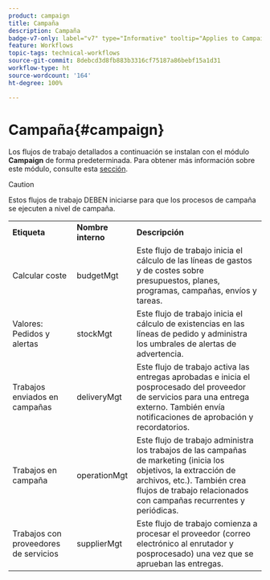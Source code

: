 ```yaml
---
product: campaign
title: Campaña
description: Campaña
badge-v7-only: label="v7" type="Informative" tooltip="Applies to Campaign Classic v7 only"
feature: Workflows
topic-tags: technical-workflows
source-git-commit: 8debcd3d8fb883b3316cf75187a86bebf15a1d31
workflow-type: ht
source-wordcount: '164'
ht-degree: 100%

---
```



# Campaña{#campaign}



Los flujos de trabajo detallados a continuación se instalan con el módulo **Campaign** de forma predeterminada. Para obtener más información sobre este módulo, consulte esta [sección](../../campaign/using/designing-marketing-campaigns.md).

>[!CAUTION]
>
>Estos flujos de trabajo DEBEN iniciarse para que los procesos de campaña se ejecuten a nivel de campaña.

<table> 
 <tbody> 
  <tr> 
   <td> <strong>Etiqueta</strong><br /> </td> 
   <td> <strong>Nombre interno</strong><br /> </td> 
   <td> <strong>Descripción</strong><br /> </td> 
  </tr> 
  <tr> 
   <td> <span class="uicontrol">Calcular coste</span> <br /> </td> 
   <td> <span class="uicontrol">budgetMgt</span> <br /> </td> 
   <td> Este flujo de trabajo inicia el cálculo de las líneas de gastos y de costes sobre presupuestos, planes, programas, campañas, envíos y tareas.<br /> </td> 
  </tr> 
  <tr> 
   <td> <span class="uicontrol">Valores: Pedidos y alertas</span> <br /> </td> 
   <td> <span class="uicontrol">stockMgt</span> <br /> </td> 
   <td> Este flujo de trabajo inicia el cálculo de existencias en las líneas de pedido y administra los umbrales de alertas de advertencia.<br /> </td> 
  </tr> 
  <tr> 
   <td> <span class="uicontrol">Trabajos enviados en campañas</span> <br /> </td> 
   <td> <span class="uicontrol">deliveryMgt</span> <br /> </td> 
   <td> Este flujo de trabajo activa las entregas aprobadas e inicia el posprocesado del proveedor de servicios para una entrega externo. También envía notificaciones de aprobación y recordatorios.<br /> </td> 
  </tr> 
  <tr> 
   <td> <span class="uicontrol">Trabajos en campaña</span> <br /> </td> 
   <td> <span class="uicontrol">operationMgt</span> <br /> </td> 
   <td> Este flujo de trabajo administra los trabajos de las campañas de marketing (inicia los objetivos, la extracción de archivos, etc.). También crea flujos de trabajo relacionados con campañas recurrentes y periódicas.<br /> </td> 
  </tr> 
  <tr> 
   <td> <span class="uicontrol">Trabajos con proveedores de servicios</span> <br /> </td> 
   <td> <span class="uicontrol">supplierMgt</span> <br /> </td> 
   <td> Este flujo de trabajo comienza a procesar el proveedor (correo electrónico al enrutador y posprocesado) una vez que se aprueban las entregas. <br /> </td> 
  </tr> 
 </tbody> 
</table>

